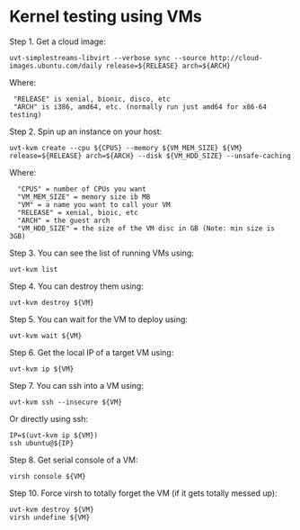 #      Kernel testing using VMs

Step 1. Get a cloud image:
```
uvt-simplestreams-libvirt --verbose sync --source http://cloud-images.ubuntu.com/daily release=${RELEASE} arch=${ARCH}
```
Where:
```
 "RELEASE" is xenial, bionic, disco, etc
 "ARCH" is i386, amd64, etc. (normally run just amd64 for x86-64 testing)
```

Step 2. Spin up an instance on your host:
```
uvt-kvm create --cpu ${CPUS} --memory ${VM_MEM_SIZE} ${VM} release=${RELEASE} arch=${ARCH} --disk ${VM_HDD_SIZE} --unsafe-caching
```

Where:
```
  "CPUS" = number of CPUs you want
  "VM_MEM_SIZE" = memory size ib MB
  "VM" = a name you want to call your VM
  "RELEASE" = xenial, bioic, etc
  "ARCH" = the guest arch
  "VM_HDD_SIZE" = the size of the VM disc in GB (Note: min size is 3GB)
```

Step 3. You can see the list of running VMs using:
```
uvt-kvm list
```

Step 4. You can destroy them using:
```
uvt-kvm destroy ${VM}
```

Step 5. You can wait for the VM to deploy using:
```
uvt-kvm wait ${VM}
```

Step 6. Get the local IP of a target VM using:
```
uvt-kvm ip ${VM}
```

Step 7. You can ssh into a VM using:
```
uvt-kvm ssh --insecure ${VM}
```

Or directly using ssh:
```
IP=$(uvt-kvm ip ${VM})
ssh ubuntu@${IP}
```

Step 8. Get serial console of a VM:
```
virsh console ${VM}
```

Step 10. Force virsh to totally forget the VM (if it gets totally messed up):
```
uvt-kvm destroy ${VM}
virsh undefine ${VM}
```
